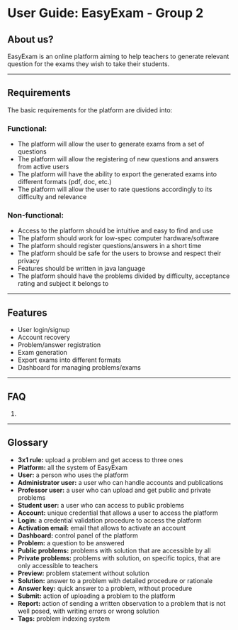 # User Guide: EasyExam - Group 2

## About us?

EasyExam is an online platform aiming to help teachers to generate relevant question for the exams they wish to take their students.

***
## Requirements

The basic requirements for the platform are divided into:

### Functional:

- The platform will allow the user to generate exams from a set of questions
- The platform will allow the registering of new questions and answers from active users
- The platform will have the ability to export the generated exams into different formats (pdf, doc, etc.)
- The platform will allow the user to rate questions accordingly to its difficulty and relevance

### Non-functional:

- Access to the platform should be intuitive and easy to find and use
- The platform should work for low-spec computer hardware/software
- The platform should register questions/answers in a short time
- The platform should be safe for the users to browse and respect their privacy
- Features should be written in java language
- The platform should have the problems divided by difficulty, acceptance rating and subject it belongs to

***
## Features

- User login/signup
- Account recovery
- Problem/answer registration
- Exam generation
- Export exams into different formats
- Dashboard for managing problems/exams

***
## FAQ

1.

***
## Glossary

- **3x1 rule:** upload a problem and get access to three ones
- **Platform:** all the system of EasyExam
- **User:** a person who uses the platform
- **Administrator user:** a user who can handle accounts and publications
- **Professor user:** a user who can upload and get public and private problems
- **Student user:** a user who can access to public problems
- **Account:** unique credential that allows a user to access the platform
- **Login:** a credential validation procedure to access the platform
- **Activation email:** email that allows to activate an account
- **Dashboard:** control panel of the platform
- **Problem:** a question to be answered
- **Public problems:** problems with solution that are accessible by all
- **Private problems:** problems with solution, on specific topics, that are only accessible to teachers
- **Preview:** problem statement without solution
- **Solution:** answer to a problem with detailed procedure or rationale
- **Answer key:** quick answer to a problem, without procedure
- **Submit:** action of uploading a problem to the platform
- **Report:** action of sending a written observation to a problem that is not well posed, with writing errors or wrong solution
- **Tags:** problem indexing system
